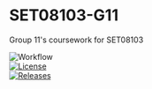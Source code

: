# SET08103-G11

Group 11's coursework for SET08103

![Workflow](https://github.com/scottlangmead/SET08103-G11/actions/workflows/main.yml/badge.svg)  
[![License](https://img.shields.io/github/license/scottlangmead/SET08103-G11.svg?style=flat-square)](https://github.com/scottlangmead/SET08103-G11/blob/master/LICENSE)  
[![Releases](https://img.shields.io/github/release/scottlangmead/SET08103-G11/all.svg?style=flat-square)](https://github.com/scottlangmead/SET08103-G11/releases)